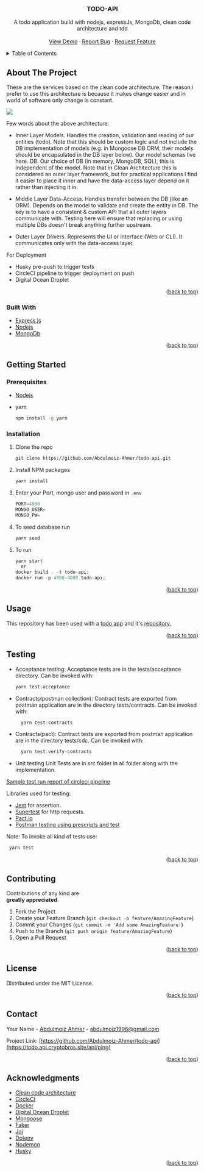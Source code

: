 <div id="top"></div>

<!-- PROJECT LOGO -->
<br />

  <h3 align="center">TODO-API</h3>

  <p align="center">
    A todo application build with nodejs, expressJs, MongoDb, clean code architecture and tdd
    <br />
    <br />
    <a href="https://todo.api.cryptobros.site/api/ping">View Demo</a>
    ·
    <a href="https://github.com/Abdulmoiz-Ahmer/todo-api/issues">Report Bug</a>
    ·
    <a href="https://github.com/Abdulmoiz-Ahmer/todo-api/issues">Request Feature</a>
  </p>
</div>

<!-- TABLE OF CONTENTS -->
<details>
  <summary>Table of Contents</summary>
  <ol>
    <li>
      <a href="#about-the-project">About The Project</a>
      <ul>
        <li><a href="#built-with">Built With</a></li>
      </ul>
    </li>
    <li>
      <a href="#getting-started">Getting Started</a>
      <ul>
        <li><a href="#prerequisites">Prerequisites</a></li>
        <li><a href="#installation">Installation</a></li>
      </ul>
    </li>
    <li><a href="#usage">Usage</a></li>
    <li><a href="#testing">Testing</a></li>
    <li><a href="#contributing">Contributing</a></li>
    <li><a href="#license">License</a></li>
    <li><a href="#contact">Contact</a></li>
    <li><a href="#acknowledgments">Acknowledgments</a></li>
  </ol>
</details>

<!-- ABOUT THE PROJECT -->

## About The Project

These are the services based on the clean code architecture. The reason i prefer to use this architecture is because it makes change easier and in world of software only change is constant.

![](https://fullstackroyhome.files.wordpress.com/2019/03/cleanarchitecture.jpg)

Few words about the above architecture:

- Inner Layer
  Models. Handles the creation, validation and reading of our entities (todo). Note that this should be custom logic and not include the DB implementation of models (e.g. in Mongoose DB ORM, their models should be encapsulated in the DB layer below). Our model schemas live here.
  DB. Our choice of DB (in memory, MongoDB, SQL), this is independent of the model. Note that in Clean Architecture this is considered an outer layer framework, but for practical applications I find it easier to place it inner and have the data-access layer depend on it rather than injecting it in.

- Middle Layer
  Data-Access. Handles transfer between the DB (like an ORM). Depends on the model to validate and create the entity in DB. The key is to have a consistent & custom API that all outer layers communicate with. Testing here will ensure that replacing or using multiple DBs doesn't break anything further upstream.

- Outer Layer
  Drivers. Represents the UI or interface (Web or CLI). It communicates only with the data-access layer.

For Deployment

- Husky pre-push to trigger tests
- CircleCI pipeline to trigger deployment on push
- Digital Ocean Droplet

<p align="right">(<a href="#top">back to top</a>)</p>

### Built With

- [Express.js](https://expressjs.com/)
- [Nodejs](https://nodejs.org/en/)
- [MongoDb](https://www.mongodb.com/)

<p align="right">(<a href="#top">back to top</a>)</p>

<!-- GETTING STARTED -->

## Getting Started

### Prerequisites

- [Nodejs](https://nodejs.org/en/download/)

- yarn
  ```sh
  npm install -g yarn
  ```

### Installation

1. Clone the repo
   ```sh
   git clone https://github.com/Abdulmoiz-Ahmer/todo-api.git
   ```
2. Install NPM packages
   ```sh
   yarn install
   ```
3. Enter your Port, mongo user and password in `.env`
   ```js
   PORT=4000
   MONGO_USER=
   MONGO_PW=
   ```
4. To seed database run
   ```js
   yarn seed
   ```
5. To run

   ```js
   yarn start
     or
   docker build . -t todo-api;
   docker run -p 4000:4000 todo-api;

   ```

<p align="right">(<a href="#top">back to top</a>)</p>

<!-- USAGE EXAMPLES -->

## Usage

This repository has been used with a [todo app](https://todo.ui.cryptobros.site/) and it's [repository.](https://github.com/Abdulmoiz-Ahmer/todo-ui)

<p align="right">(<a href="#top">back to top</a>)</p>

## Testing

- Acceptance testing:
  Acceptance tests are in the tests/acceptance directory.
  Can be invoked with:

  ```js
  yarn test:acceptance
  ```

- Contracts(postman collection):
  Contract tests are exported from postman application are in the directory tests/contracts.
  Can be invoked with:

  ```js
    yarn test:contracts
  ```

- Contracts(pact):
  Contract tests are exported from postman application are in the directory tests/cdc.
  Can be invoked with:

  ```js
    yarn test:verify-contracts
  ```

- Unit testing
  Unit Tests are in src folder in all folder along with the implementation.

[Sample test run report of circleci pipeline](https://circleci.com/api/v1.1/project/github/Abdulmoiz-Ahmer/todo-api/35/output/103/0?file=true&allocation-id=619668b8cd826f6137e8e7b2-0-build%2F3016752E)

Libraries used for testing:

- [Jest](https://www.npmjs.com/package/jest) for assertion.
- [Supertest](https://www.npmjs.com/package/supertest) for http requests.
- [Pact.io](https://www.npmjs.com/package/@pact-foundation/pact)
- [Postman testing using prescripts and test](https://www.postman.com/postman/workspace/test-examples-in-postman/overview)

Note: To invoke all kind of tests use:

```js
 yarn test
```

<p align="right">(<a href="#top">back to top</a>)</p>

<!-- CONTRIBUTING -->

## Contributing

Contributions of any kind are  
**greatly appreciated**.

1. Fork the Project
2. Create your Feature Branch (`git checkout -b feature/AmazingFeature`)
3. Commit your Changes (`git commit -m 'Add some AmazingFeature'`)
4. Push to the Branch (`git push origin feature/AmazingFeature`)
5. Open a Pull Request

<p align="right">(<a href="#top">back to top</a>)</p>

<!-- LICENSE -->

## License

Distributed under the MIT License.

<p align="right">(<a href="#top">back to top</a>)</p>

<!-- CONTACT -->

## Contact

Your Name - [Abdulmoiz Ahmer]() - abdulmoiz1996@gmail.com

Project Link: [https://github.com/Abdulmoiz-Ahmer/todo-api](https://todo.api.cryptobros.site/api/ping)

<p align="right">(<a href="#top">back to top</a>)</p>

<!-- ACKNOWLEDGMENTS -->

## Acknowledgments

- [Clean code architecture](https://blog.cleancoder.com/uncle-bob/2012/08/13/the-clean-architecture.html)
- [CircleCI](https://circleci.com/)
- [Docker](https://www.docker.com/)
- [Digital Ocean Droplet](https://www.digitalocean.com/)
- [Mongoose](https://mongoosejs.com/docs/)
- [Faker](https://www.npmjs.com/package/faker)
- [Joi](https://www.npmjs.com/package/joi)
- [Dotenv](https://www.npmjs.com/package/dotenv)
- [Nodemon](https://www.npmjs.com/package/nodemon)
- [Husky](https://www.npmjs.com/package/husky)

<p align="right">(<a href="#top">back to top</a>)</p>

<!-- MARKDOWN LINKS & IMAGES -->
<!-- https://www.markdownguide.org/basic-syntax/#reference-style-links -->

[contributors-shield]: https://img.shields.io/github/contributors/othneildrew/Best-README-Template.svg?style=for-the-badge
[contributors-url]: https://github.com/othneildrew/Best-README-Template/graphs/contributors
[forks-shield]: https://img.shields.io/github/forks/othneildrew/Best-README-Template.svg?style=for-the-badge
[forks-url]: https://github.com/othneildrew/Best-README-Template/network/members
[stars-shield]: https://img.shields.io/github/stars/othneildrew/Best-README-Template.svg?style=for-the-badge
[stars-url]: https://github.com/othneildrew/Best-README-Template/stargazers
[issues-shield]: https://img.shields.io/github/issues/othneildrew/Best-README-Template.svg?style=for-the-badge
[issues-url]: https://github.com/othneildrew/Best-README-Template/issues
[license-shield]: https://img.shields.io/github/license/othneildrew/Best-README-Template.svg?style=for-the-badge
[license-url]: https://github.com/othneildrew/Best-README-Template/blob/master/LICENSE.txt
[linkedin-shield]: https://img.shields.io/badge/-LinkedIn-black.svg?style=for-the-badge&logo=linkedin&colorB=555
[linkedin-url]: https://linkedin.com/in/othneildrew
[product-screenshot]: images/screenshot.png
